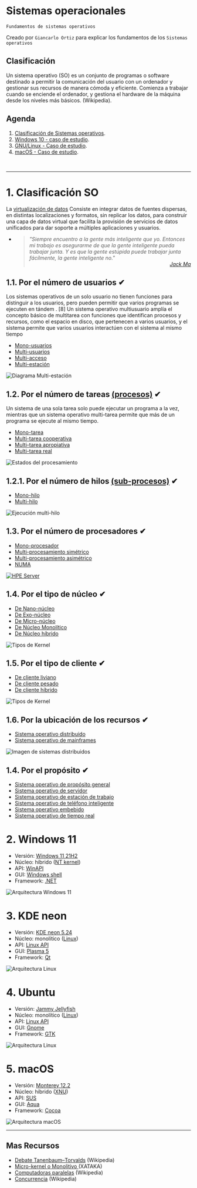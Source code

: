 # Sistemas operacionales
<p><code>Fundamentos de sistemas operativos</code></p>
<p>Creado por <code>Giancarlo Ortiz</code> para explicar los fundamentos de los <code>Sistemas operativos</code></p>

## Clasificación
Un sistema operativo (SO) es un conjunto de programas o software destinado a permitir la comunicación del usuario con un ordenador y gestionar sus recursos de manera cómoda y eficiente. Comienza a trabajar cuando se enciende el ordenador, y gestiona el hardware de la máquina desde los niveles más básicos. (Wikipedia).

## Agenda
1. [Clasificación de Sistemas operativos](#1-clasificación-so).
1. [Windows 10 - caso de estudio](#2-windows-10).
1. [GNU/Linux - Caso de estudio](#3-kde-neon).
1. [macOS - Caso de estudio](#4-macos).

<br>


---
# 1. Clasificación SO
La [virtualización de datos][1_0] Consiste en integrar datos de fuentes dispersas, en distintas localizaciones y formatos, sin replicar los datos, para construir una capa de datos virtual que facilita la provisión de servicios de datos unificados para dar soporte a múltiples aplicaciones y usuarios.

* ><i>"Siempre encuentro a la gente más inteligente que yo. Entonces mi trabajo es asegurarme de que la gente inteligente pueda trabajar junta. Y es que la gente estúpida puede trabajar junta fácilmente, la gente inteligente no."</i><br>
<cite style="display:block; text-align: right">[Jack Ma](https://es.wikipedia.org/wiki/Jack_Ma)</cite>

[1_0]:https://es.wikipedia.org/wiki/Virtualizaci%C3%B3n_de_datos


## 1.1. Por el número de usuarios ✔
Los sistemas operativos de un solo usuario no tienen funciones para distinguir a los usuarios, pero pueden permitir que varios programas se ejecuten en tándem . [8] Un sistema operativo multiusuario amplía el concepto básico de multitarea con funciones que identifican procesos y recursos, como el espacio en disco, que pertenecen a varios usuarios, y el sistema permite que varios usuarios interactúen con el sistema al mismo tiempo

* [Mono-usuarios][11_1]
* [Multi-usuarios][11_2]
* [Multi-acceso][11_3]
* [Multi-estación][11_4]

![Diagrama Multi-estación](img/multi-station.svg "Multi-estación")

[11_1]:https://es.wikipedia.org/wiki/Monousuario
[11_2]:https://es.wikipedia.org/wiki/Multiusuario
[11_3]:https://es.wikipedia.org/wiki/Multiacceso
[11_4]:https://es.wikipedia.org/wiki/Multiestaci%C3%B3n


## 1.2. Por el número de tareas [(procesos)][12_01] ✔
Un sistema de una sola tarea solo puede ejecutar un programa a la vez, mientras que un sistema operativo multi-tarea permite que más de un programa se ejecute al mismo tiempo.

* [Mono-tarea][12_1]
* [Multi-tarea cooperativa][12_2]
* [Multi-tarea apropiativa][12_3]
* [Multi-tarea real][12_5]

![Estados del procesamiento](../21-Multitarea/img/process_state.svg "Diagrama de estados procesamiento")

## 1.2.1. Por el número de hilos [(sub-procesos)][12_02] ✔
* [Mono-hilo][12_1]
* [Multi-hilo][12_4]

![Ejecución multi-hilo](img/Multithreading.png "5 hilos por núcleo")

[12_01]:https://es.wikipedia.org/wiki/Proceso_(inform%C3%A1tica)#
[12_02]:https://es.wikipedia.org/wiki/Hilo_(inform%C3%A1tica)#
[12_1]:https://es.wikipedia.org/wiki/Monotarea
[12_2]:https://es.wikipedia.org/wiki/Multitarea_cooperativa
[12_3]:https://es.wikipedia.org/wiki/Multitarea_apropiativa
[12_4]:https://es.wikipedia.org/wiki/Multihilo
[12_5]:https://es.wikipedia.org/wiki/Multitarea#Real


## 1.3. Por el número de procesadores ✔
* [Mono-procesador][13_1]
* [Multi-procesamiento simétrico][13_2]
* [Multi-procesamiento asimétrico][13_3]
* [NUMA][13_4]

[![HPE Server](img/HPE-ProLiant-DL385-Gen10.png "ProLiant-DL385")](https://buy.hpe.com/es/es/servers/proliant-dl-servers/proliant-dl300-servers/proliant-dl385-server/hpe-proliant-dl385-gen10-plus-v2-server/p/1013291283)

[13_1]:https://es.wikipedia.org/wiki/Monoprocesador
[13_2]:https://es.wikipedia.org/wiki/Multiprocesamiento_sim%C3%A9trico
[13_3]:https://en.wikipedia.org/wiki/Asymmetric_multiprocessing
[13_4]:https://es.wikipedia.org/wiki/NUMA


## 1.4. Por el tipo de núcleo ✔
* [De Nano-núcleo][14_1]
* [De Exo-núcleo][14_2]
* [De Micro-núcleo][14_3]
* [De Núcleo Monolítico][14_4]
* [De Núcleo híbrido][14_5]

![Tipos de Kernel](img/type-kernel.svg "Kernel")

[14_1]:https://en.wikipedia.org/wiki/Microkernel#Nanokernel
[14_2]:https://en.wikipedia.org/wiki/Exokernel
[14_3]:https://es.wikipedia.org/wiki/Micron%C3%BAcleo
[14_4]:https://es.wikipedia.org/wiki/N%C3%BAcleo_monol%C3%ADtico
[14_5]:https://es.wikipedia.org/wiki/N%C3%BAcleo_h%C3%ADbrido


## 1.5. Por el tipo de cliente ✔
* [De cliente liviano][15_1]
* [De cliente pesado][15_2]
* [De cliente híbrido][15_3]

![Tipos de Kernel](img/HP-thin-client.png "Kernel")

[15_1]:https://es.wikipedia.org/wiki/Cliente_liviano
[15_2]:https://es.wikipedia.org/wiki/Cliente_pesado
[15_3]:https://es.wikipedia.org/wiki/Cliente_h%C3%ADbrido


## 1.6. Por la ubicación de los recursos ✔
* [Sistema operativo distribuido][16_1]
* [Sistema operativo de mainframes][16_2]

![Imagen de sistemas distribuidos](img/os-distributed.svg "Sistemas Distribuidos")

[16_1]:https://en.wikipedia.org/wiki/Distributed_operating_system
[16_2]:https://es.wikipedia.org/wiki/Unidad_central


## 1.4. Por el propósito ✔
* [Sistema operativo de propósito general][13_1]
* [Sistema operativo de servidor][13_4]
* [Sistema operativo de estación de trabajo][13_2]
* [Sistema operativo de teléfono inteligente][13_3]
* [Sistema operativo embebido][13_6]
* [Sistema operativo de tiempo real][13_7]

[13_1]:https://es.wikipedia.org/wiki/Estaci%C3%B3n_de_trabajo
[13_2]:https://es.wikipedia.org/wiki/Estaci%C3%B3n_de_trabajo
[13_3]:https://es.wikipedia.org/wiki/Tel%C3%A9fono_inteligente
[13_4]:https://es.wikipedia.org/wiki/Servidor
[13_6]:https://es.wikipedia.org/wiki/Sistema_operativo_embebido
[13_7]:https://es.wikipedia.org/wiki/Sistema_operativo_de_tiempo_real


# 2. Windows 11
* Versión: [Windows 11 21H2][2_0]
* Núcleo: híbrido ([NT kernel][2_1])
* API: [WinAPI][2_2]
* GUI: [Windows shell][2_3]
* Framework: [.NET][2_4]

![Arquitectura Windows 11](img/type-kernel.svg "Arquitectura Windows 11")

[2_0]:https://en.wikipedia.org/wiki/Windows_11
[2_1]:https://en.wikipedia.org/wiki/Architecture_of_Windows_NT
[2_2]:https://en.wikipedia.org/wiki/Windows_API
[2_3]:https://en.wikipedia.org/wiki/Windows_shell
[2_4]:https://en.wikipedia.org/wiki/.NET_Framework


# 3. KDE neon
* Versión: [KDE neon 5.24][3_0]
* Núcleo: monolítico ([Linux][3_1])
* API: [Linux API][3_2]
* GUI: [Plasma 5][3_3]
* Framework: [Qt][3_4]

![Arquitectura Linux](img/type-kernel.svg "Arquitectura Linux")

[3_0]:https://en.wikipedia.org/wiki/KDE_neon
[3_1]:https://en.wikipedia.org/wiki/Linux_kernel
[3_2]:https://en.wikipedia.org/wiki/Linux_kernel_interfaces
[3_3]:https://es.wikipedia.org/wiki/KDE_Plasma_5
[3_4]:https://en.wikipedia.org/wiki/Qt_(software)#


# 4. Ubuntu
* Versión: [Jammy Jellyfish][4_0]
* Núcleo: monolítico ([Linux][4_1])
* API: [Linux API][4_2]
* GUI: [Gnome][4_3]
* Framework: [GTK][4_4]

![Arquitectura Linux](img/linux.svg "Arquitectura Linux")

[4_0]:https://en.wikipedia.org/wiki/Ubuntu
[4_1]:https://en.wikipedia.org/wiki/Linux_kernel
[4_2]:https://en.wikipedia.org/wiki/Linux_kernel_interfaces
[4_3]:https://en.wikipedia.org/wiki/GNOME
[4_4]:https://en.wikipedia.org/wiki/GTK

# 5. macOS
* Versión: [Monterey 12.2][5_0]
* Núcleo: híbrido ([XNU][5_1])
* API: [SUS][5_2]
* GUI: [Aqua][5_3]
* Framework: [Cocoa][5_4]

![Arquitectura macOS](img/macos.svg "Arquitectura macOS")

[5_0]:https://en.wikipedia.org/wiki/MacOS_Monterey
[5_1]:https://en.wikipedia.org/wiki/XNU
[5_2]:https://en.wikipedia.org/wiki/Single_UNIX_Specification
[5_3]:https://en.wikipedia.org/wiki/Aqua_(user_interface)#
[5_4]:https://en.wikipedia.org/wiki/Cocoa_(API)#


---
## Mas Recursos
- [Debate Tanenbaum–Torvalds](https://es.wikipedia.org/wiki/Debate_Tanenbaum%E2%80%93Torvalds) (Wikipedia)
- [Micro-kernel o Monolitivo ](https://www.xataka.com/historia-tecnologica/linux-esta-obsoleto-historia-detras-declaracion-que-provoco-debate-apasionante-acerca-este-sistema-operativo-1) (XATAKA)
- [Computadoras paralelas](https://es.wikipedia.org/wiki/Computaci%C3%B3n_paralela#Clases_de_computadoras_paralelas) (Wikipedia)
- [Concurrencia](https://es.wikipedia.org/wiki/Concurrencia_(inform%C3%A1tica)) (Wikipedia)